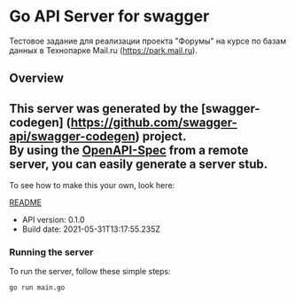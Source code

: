 # Go API Server for swagger

Тестовое задание для реализации проекта \"Форумы\" на курсе по базам данных в Технопарке Mail.ru (https://park.mail.ru). 

## Overview
This server was generated by the [swagger-codegen]
(https://github.com/swagger-api/swagger-codegen) project.  
By using the [OpenAPI-Spec](https://github.com/OAI/OpenAPI-Specification) from a remote server, you can easily generate a server stub.  
-

To see how to make this your own, look here:

[README](https://github.com/swagger-api/swagger-codegen/blob/master/README.md)

- API version: 0.1.0
- Build date: 2021-05-31T13:17:55.235Z


### Running the server
To run the server, follow these simple steps:

```
go run main.go
```

